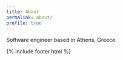 ```yaml
---
title: About
permalink: about/
profile: true
---
```


Software engineer based in Athens, Greece.

{% include footer.html %}
